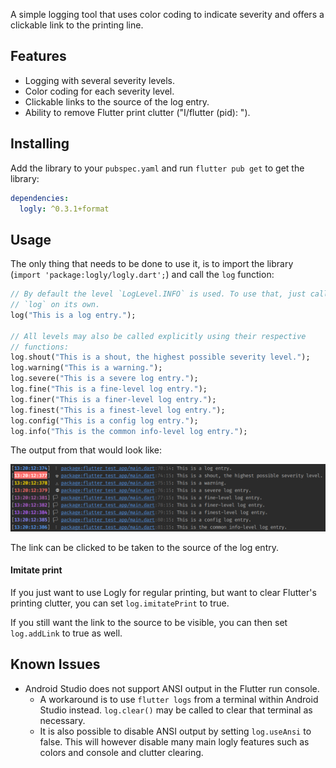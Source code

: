 A simple logging tool that uses color coding to indicate severity and
offers a clickable link to the printing line.

## Features

* Logging with several severity levels.
* Color coding for each severity level.
* Clickable links to the source of the log entry.
* Ability to remove Flutter print clutter ("I/flutter (pid): ").

## Installing

Add the library to your `pubspec.yaml` and run `flutter pub get` to get
the library:

```yaml
dependencies:
  logly: ^0.3.1+format
```

## Usage

The only thing that needs to be done to use it, is to import the library
(`import 'package:logly/logly.dart';`) and call the `log` function:

```dart
// By default the level `LogLevel.INFO` is used. To use that, just call
// `log` on its own.
log("This is a log entry.");

// All levels may also be called explicitly using their respective
// functions:
log.shout("This is a shout, the highest possible severity level.");
log.warning("This is a warning.");
log.severe("This is a severe log entry.");
log.fine("This is a fine-level log entry.");
log.finer("This is a finer-level log entry.");
log.finest("This is a finest-level log entry.");
log.config("This is a config log entry.");
log.info("This is the common info-level log entry.");
```

The output from that would look like:

![Output Example](https://raw.githubusercontent.com/krista-koivisto/logly/main/images/example.png)

The link can be clicked to be taken to the source of the log entry.

#### Imitate print

If you just want to use Logly for regular printing, but want to clear
Flutter's printing clutter, you can set `log.imitatePrint` to true.

If you still want the link to the source to be visible, you can then
set `log.addLink` to true as well.

## Known Issues

* Android Studio does not support ANSI output in the Flutter run
  console.
  * A workaround is to use `flutter logs` from a terminal within
    Android Studio instead. `log.clear()` may be called to clear that
    terminal as necessary.
  * It is also possible to disable ANSI output by setting `log.useAnsi`
    to false. This will however disable many main logly features such as
    colors and console and clutter clearing.
